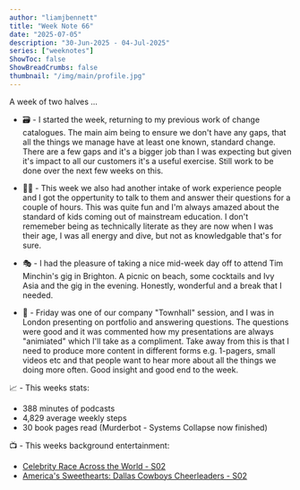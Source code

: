 ```yaml
---
author: "liamjbennett"
title: "Week Note 66"
date: "2025-07-05"
description: "30-Jun-2025 - 04-Jul-2025"
series: ["weeknotes"]
ShowToc: false
ShowBreadCrumbs: false
thumbnail: "/img/main/profile.jpg"
---
```


A week of two halves ...

* 🗃️ - I started the week, returning to my previous work of change catalogues. The main aim being to ensure we don't have any gaps, that all the things we manage have at least one known, standard change. There are a few gaps and it's a bigger job than I was expecting but given it's impact to all our customers it's a useful exercise. Still work to be done over the next few weeks on this.

* 👦🏻 - This week we also had another intake of work experience people and I got the oppertunity to talk to them and answer their questions for a couple of hours. This was quite fun and I'm always amazed about the standard of kids coming out of mainstream education. I don't rememeber being as technically literate as they are now when I was their age, I was all energy and dive, but not as knowledgable that's for sure.

* 🎭 - I had the pleasure of taking a nice mid-week day off to attend Tim Minchin's gig in Brighton. A picnic on beach, some cocktails and Ivy Asia and the gig in the evening. Honestly, wonderful and a break that I needed.

* 🏢 - Friday was one of our company "Townhall" session, and I was in London presenting on portfolio and answering questions. The questions were good and it was commented how my presentations are always "animiated" which I'll take as a compliment. Take away from this is that I need to produce more content in different forms e.g. 1-pagers, small videos etc and that people want to hear more about all the things we doing more often. Good insight and good end to the week.
<p/>

📈 - This weeks stats:
* 388 minutes of podcasts
* 4,829 average weekly steps
* 30 book pages read (Murderbot - Systems Collapse now finished)
<p/>

📺 - This weeks background entertainment:
* [Celebrity Race Across the World - S02](https://www.imdb.com/title/tt11098386/)
* [America's Sweethearts: Dallas Cowboys Cheerleaders - S02](https://www.imdb.com/title/tt32146518/)